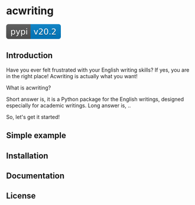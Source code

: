 # acwriting

   ![pip](./data/pip.svg) <href target =https://pypi.org/project/timeline-generation>
   
   
## Introduction
Have you ever felt frustrated with your English writing skills?
If yes, you are in the right place! Acwriting is actually what you want!

What is acwriting?

Short answer is, it is a Python package for the English writings, designed especially for academic writings.
Long answer is, ..

So, let's get it started!

## Simple example


## Installation

## Documentation

## License

